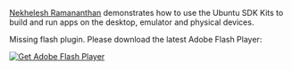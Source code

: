 





[Nekhelesh Ramananthan](https://plus.google.com/+NekheleshRamananthan/posts)
demonstrates how to use the Ubuntu SDK Kits to build and run apps on the
desktop, emulator and physical devices.

Missing flash plugin. Please download the latest Adobe Flash Player:

[ ![Get Adobe Flash
Player](/static/devportal_static/cms/img/icons/plugins/get_flash_player.gif)
](https://www.adobe.com/go/getflashplayer)





